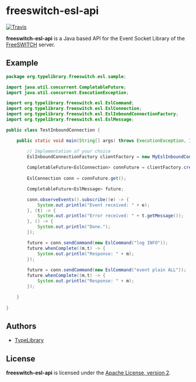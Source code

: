 
freeswitch-esl-api
==============================================================================

[![Travis](https://travis-ci.org/typelibrary/freeswitch-esl-api.svg?branch=master)](https://travis-ci.org/typelibrary/freeswitch-esl-api)

**freeswitch-esl-api** is a Java based API for the Event Socket Library of the
[FreeSWITCH](https://freeswitch.org/) server.

Example
------------------------------------------------------------------------------

```java
package org.typelibrary.freeswitch.esl.sample;

import java.util.concurrent.CompletableFuture;
import java.util.concurrent.ExecutionException;

import org.typelibrary.freeswitch.esl.EslCommand;
import org.typelibrary.freeswitch.esl.EslConnection;
import org.typelibrary.freeswitch.esl.EslInboundConnectionFactory;
import org.typelibrary.freeswitch.esl.EslMessage;

public class TestInboundConnection {

    public static void main(String[] args) throws ExecutionException, InterruptedException {

        // Implementation of your choice
        EslInboundConnectionFactory clientFactory = new MyEslInboundConnectionFactory();
        
        CompletableFuture<EslConnection> connFuture = clientFactory.createConnection("localhost", 8021, "ClueCon");
        
        EslConnection conn = connFuture.get();

        CompletableFuture<EslMessage> future;

        conn.observeEvents().subscribe((e) -> {
            System.out.println("Event received: " + e);
        }, (t) -> {
            System.out.println("Error received: " + t.getMessage());
        }, () -> {
            System.out.println("Done.");
        });

        future = conn.sendCommand(new EslCommand("log INFO"));
        future.whenComplete((m,t) -> {
            System.out.println("Response: " + m);
        });
        
        future = conn.sendCommand(new EslCommand("event plain ALL"));
        future.whenComplete((m,t) -> {
            System.out.println("Response: " + m);
        });

    }
    
}
```

Authors
------------------------------------------------------------------------------

- [TypeLibrary](mailto:git.user@typelibrary.org)

License
------------------------------------------------------------------------------

**freeswitch-esl-api** is licensed under the [Apache License, version 2](LICENSE).
